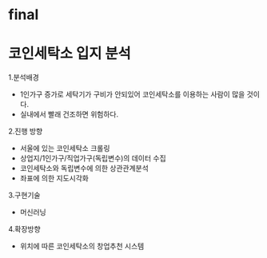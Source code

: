 # final
# 코인세탁소 입지 분석

1.분석배경
- 1인가구 증가로 세탁기가 구비가 안되있어 코인세탁소를 이용하는 사람이 많을 것이다. 
- 실내에서 빨래 건조하면 위험하다.

2.진행 방향
- 서울에 있는 코인세탁소 크롤링
- 상업지/1인가구/직업가구(독립변수)의 데이터 수집
- 코인세탁소와 독립변수에 의한 상관관계분석
- 좌표에 의한 지도시각화

3.구현기술
- 머신러닝

4.확장방향
- 위치에 따른 코인세탁소의 창업추천 시스템
